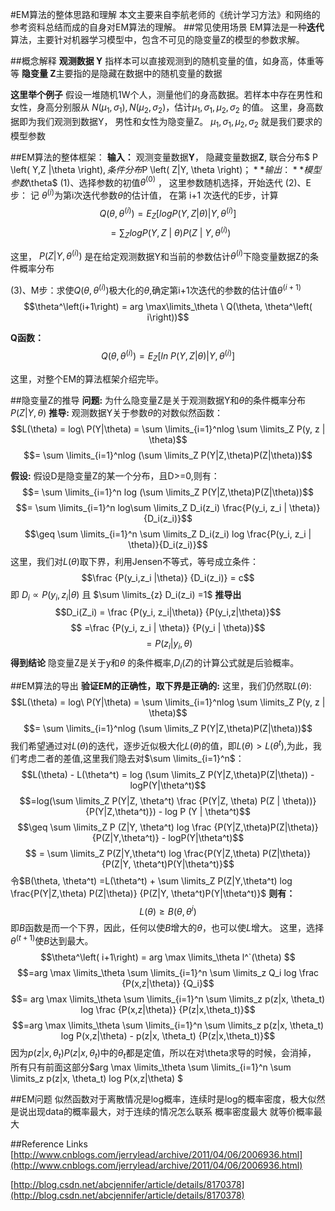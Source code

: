 
#EM算法的整体思路和理解
本文主要来自李航老师的《统计学习方法》和网络的参考资料总结而成的自身对EM算法的理解。
##常见使用场景
EM算法是一种**迭代**算法，主要针对机器学习模型中，包含不可见的隐变量Z的模型的参数求解。

##概念解释
**观测数据 Y** 指样本可以直接观测到的随机变量的值，如身高，体重等等
**隐变量 Z**主要指的是隐藏在数据中的随机变量的数据

**这里举个例子** 假设一堆随机1W个人，测量他们的身高数据。若样本中存在男性和女性，身高分别服从 $N\left(\mu_1, \sigma_1 \right) ,  N\left( \mu_2 , \sigma_2 \right)$，估计$\mu_1 , \sigma_1 , \mu_2, \sigma_2$ 的值。
这里，身高数据即为我们观测到数据Y， 男性和女性为隐变量Z。
$\mu_1 , \sigma_1 , \mu_2, \sigma_2$ 就是我们要求的模型参数

##EM算法的整体框架：
**输入：**	观测变量数据**Y**， 隐藏变量数据**Z**, 联合分布$ P \left( Y,Z |\theta \right)$,	条件分布$P \left( Z|Y, \theta \right)$；
**输出：**	模型参数$\theta$
(1)、选择参数的初值$\theta^\left ( 0 \right )$ ， 这里参数随机选择，开始迭代
(2)、E步： 记 $\theta^\left( i \right)$为第i次迭代参数$\theta$的估计值， 在第 i+1 次迭代的E步，计算$$Q\left( \theta , \theta^\left( i \right) \right) = E_Z [logP(Y,Z|\theta) | Y,\theta^\left( i \right)] $$$$\ =\sum_{Z} logP\left( Y,Z\ |\  \theta  \right) P \left( Z\ |\ Y, \theta^\left(i \right)\right)$$

这里， $P(Z | Y, \theta^ \left( i\right))$ 是在给定观测数据Y和当前的参数估计$\theta^\left( i \right)$下隐变量数据Z的条件概率分布

(3)、M步：求使$Q(\theta, \theta^\left( i\right))$极大化的$\theta$,确定第i+1次迭代的参数的估计值$\theta ^\left( i+1\right)$
$$\theta^\left(i+1\right) = arg \max\limits_\theta \ Q(\theta, \theta^\left( i\right))$$

**Q函数：** $$Q(\theta, \theta^\left( i\right)) = E_Z [ln\ P(Y,Z|\theta)| Y, \theta^\left(i\right)]$$

这里，对整个EM的算法框架介绍完毕。

##隐变量Z的推导
**问题:** 为什么隐变量Z是关于观测数据Y和$\theta$的条件概率分布$P \left( Z|Y, \theta \right)$
**推导:** 观测数据Y关于参数$\theta$的对数似然函数：$$L(\theta) = log\ P(Y|\theta) = \sum \limits_{i=1}^nlog \sum \limits_Z P(y, z | \theta)$$ 
$$= \sum \limits_{i=1}^nlog (\sum \limits_Z P(Y|Z,\theta)P(Z|\theta))$$

**假设:** 假设D是隐变量Z的某一个分布，且D>=0,则有：
           $$= \sum \limits_{i=1}^n log (\sum \limits_Z P(Y|Z,\theta)P(Z|\theta))$$ 
           $$= \sum \limits_{i=1}^n log\sum \limits_Z D_i(z_i) \frac{P(y_i, z_i | \theta)}{D_i(z_i)}$$
           $$\geq \sum \limits_{i=1}^n \sum \limits_Z D_i(z_i) log \frac{P(y_i, z_i | \theta)}{D_i(z_i)}$$
           这里，我们对$L(\theta)$取下界，利用Jensen不等式，等号成立条件：
           $$\frac {P(y_i,z_i |\theta)} {D_i(z_i)} = c$$
           即 $D_i \propto P(y_i, z_i |\theta)$ 且  $\sum \limits_{z} D_i(z_i) =1$
           **推导出**
           $$D_i(Z_i) =  \frac {P(y_i, z_i|\theta)} {P(y_i,z|\theta)}$$
           $$ =\frac {P(y_i, z_i | \theta)} {P(y_i | \theta)}$$
           $$ = P(z_i|y_i, \theta)$$
**得到结论**
隐变量Z是关于y和$\theta$ 的条件概率,$D_i(Z)$的计算公式就是后验概率。
           
           
##EM算法的导出
**验证EM的正确性，取下界是正确的:**
这里，我们仍然取$L(\theta)$:
$$L(\theta) = log\ P(Y|\theta) = \sum \limits_{i=1}^nlog \sum \limits_Z P(y, z | \theta)$$ 
$$= \sum \limits_{i=1}^nlog (\sum \limits_Z P(Y|Z,\theta)P(Z|\theta))$$
我们希望通过对$L(\theta)$的迭代，逐步近似极大化$L(\theta)$的值，即$L(\theta) > L(\theta^t)$,为此，我们考虑二者的差值,这里我们隐去对$\sum \limits_{i=1}^n$：
    $$L(\theta) - L(\theta^t) = log (\sum \limits_Z P(Y|Z,\theta)P(Z|\theta)) - logP(Y|\theta^t)$$ 
    $$=log(\sum \limits_Z P(Y|Z, \theta^t) \frac {P(Y|Z, \theta) P(Z | \theta))} {P(Y|Z,\theta^t)}) - log P (Y | \theta^t)$$
    $$\geq \sum \limits_Z P (Z|Y, \theta^t) log \frac {P(Y|Z,\theta)P(Z|\theta)} {P(Z|Y,\theta^t)} - logP(Y|\theta^t)$$
    $$ = \sum \limits_Z P(Z|Y,\theta^t) log \frac{P(Y|Z,\theta) P(Z|\theta)} {P(Z|Y, \theta^t)P(Y|\theta^t)}$$
    令$B(\theta, \theta^t) =L(\theta^t) +  \sum \limits_Z P(Z|Y,\theta^t) log \frac{P(Y|Z,\theta) P(Z|\theta)} {P(Z|Y, \theta^t)P(Y|\theta^t)}$
    **则有：**
    $$L(\theta)  \geq B(\theta, \theta^i)$$
    即$B$函数是而一个下界，因此，任何以使$B$增大的$\theta$，也可以使$L$增大。
    这里，选择$\theta^\left(t+1\right)$使$B$达到最大。
    $$\theta^\left( i+1\right) = arg \max \limits_\theta l^`(\theta) $$
    $$=arg \max \limits_\theta \sum \limits_{i=1}^n \sum \limits_z Q_i log \frac {P(x,z|\theta)} {Q_i}$$
    $$= arg \max \limits_\theta \sum \limits_{i=1}^n \sum \limits_z p(z|x, \theta_t) log \frac {P(x,z|\theta)} {P(z|x,\theta_t)}$$
    $$=arg \max \limits_\theta \sum \limits_{i=1}^n \sum \limits_z p(z|x, \theta_t) log P(x,z|\theta) - p(z|x, \theta_t) {P(z|x,\theta_t)}$$
    因为$p(z|x, \theta_t) {P(z|x,\theta_t)}$中的$\theta_t$都是定值，所以在对\theta求导的时候，会消掉，
    所有只有前面这部分$arg \max \limits_\theta \sum \limits_{i=1}^n \sum \limits_z p(z|x, \theta_t) log P(x,z|\theta) $
    


           




##EM问题
似然函数对于离散情况是log概率，连续时是log的概率密度，极大似然是说出现data的概率最大，对于连续的情况怎么联系 概率密度最大 就等价概率最大

##Reference Links
[http://www.cnblogs.com/jerrylead/archive/2011/04/06/2006936.html](http://www.cnblogs.com/jerrylead/archive/2011/04/06/2006936.html)

[http://blog.csdn.net/abcjennifer/article/details/8170378](http://blog.csdn.net/abcjennifer/article/details/8170378)